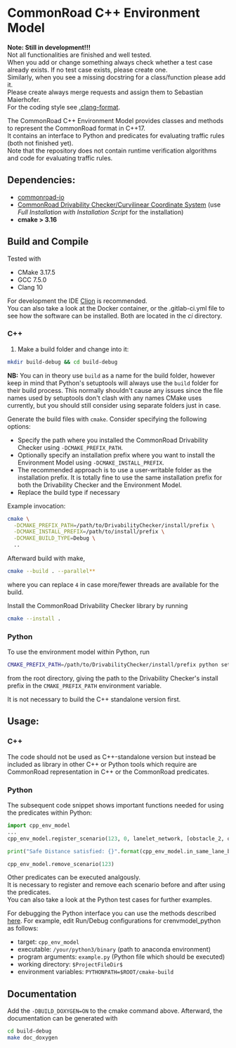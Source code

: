 # CommonRoad C++ Environment Model

**Note: Still in development!!!**   
Not all functionalities are finished and well tested.  
When you add or change something always check whether a test case already exists. 
If no test case exists, please create one.   
Similarly, when you see a missing docstring for a class/function please add it.  
Please create always merge requests and assign them to Sebastian Maierhofer.  
For the coding style see [.clang-format](.clang-format). 

The CommonRoad C++ Environment Model provides classes and methods to represent the CommonRoad format in C++17.  
It contains an interface to Python and predicates for evaluating traffic rules (both not finished yet).  
Note that the repository does not contain runtime verification algorithms and code for evaluating traffic rules.


## Dependencies:
- [commonroad-io](https://gitlab.lrz.de/cps/commonroad-io)
- [CommonRoad Drivability Checker/Curvilinear Coordinate System](https://gitlab.lrz.de/tum-cps/commonroad-drivability-checker) (use *Full Installation with Installation Script* for the installation)
- **cmake > 3.16**

## Build and Compile

Tested with
- CMake 3.17.5
- GCC 7.5.0
- Clang 10

For development the IDE [Clion](https://www.jetbrains.com/clion/?gclid=EAIaIQobChMI3-KEq9fk8AIVB853Ch2JdgNFEAAYASAAEgIChfD_BwE&gclsrc=aw.ds) is recommended.  
You can also take a look at the Docker container, or the .gitlab-ci.yml file to see how the software can be installed. Both are located in the *ci* directory.
  
### C++

1. Make a build folder and change into it:
```bash
mkdir build-debug && cd build-debug
```
**NB:** You can in theory use `build` as a name
for the build folder, however keep in mind that Python's setuptools will always use the `build` folder for
their build process.
This normally shouldn't cause any issues since the file names
used by setuptools don't clash with any names CMake uses currently, but you should still consider using separate folders just in case.


Generate the build files with `cmake`.
Consider specifying the following options:
 * Specify the path where you installed the CommonRoad Drivability Checker using `-DCMAKE_PREFIX_PATH`.
 * Optionally specify an installation prefix where you want to install the Environment Model
   using `-DCMAKE_INSTALL_PREFIX`.
 * The recommended approach is to use a user-writable folder as the installation prefix.
   It is totally fine to use the same installation prefix for both the Drivability Checker and
   the Environment Model.
 * Replace the build type if necessary

Example invocation:
```bash
cmake \
  -DCMAKE_PREFIX_PATH=/path/to/DrivabilityChecker/install/prefix \
  -DCMAKE_INSTALL_PREFIX=/path/to/install/prefix \
  -DCMAKE_BUILD_TYPE=Debug \
  ..
```

Afterward build with make,
```bash
cmake --build . --parallel**
```
where you can replace `4` in case more/fewer threads are available for the build.

Install the CommonRoad Drivability Checker library by running
```bash
cmake --install .
```

### Python

To use the environment model within Python, run 
```bash
CMAKE_PREFIX_PATH=/path/to/DrivabilityChecker/install/prefix python setup.py develop
```
from the root directory, giving the
path to the Drivability Checker's install prefix
in the `CMAKE_PREFIX_PATH` environment variable.

It is not necessary to build the C++ standalone version first.

## Usage:

### C++
The code should not be used as C++-standalone version but instead be included as library in other C++ or Python tools which require are CommonRoad representation in C++ or the CommonRoad predicates.

### Python 
The subsequent code snippet shows important functions needed for using the predicates within Python:
```Python
import cpp_env_model
...
cpp_env_model.register_scenario(123, 0, lanelet_network, [obstacle_2, obstacle_3], [obstacle_1])

print("Safe Distance satisfied: {}".format(cpp_env_model.in_same_lane_boolean_evaluation(123, 4, 1, 3)))

cpp_env_model.remove_scenario(123)
```
Other predicates can be executed analgously.   
It is necessary to register and remove each scenario before and after using the predicates.  
You can also take a look at the Python test cases for further examples.

For debugging the Python interface you can use the methods described [here](https://www.jetbrains.com/help/clion/debugging-python-extensions.html#debug-custom-py). 
For example, edit Run/Debug configurations for crenvmodel_python as follows:
- target: `cpp_env_model`
- executable: `/your/python3/binary` (path to anaconda environment)
- program arguments: `example.py` (Python file which should be executed)
- working directory: `$ProjectFileDir$`
- environment variables: `PYTHONPATH=$ROOT/cmake-build`

## Documentation
Add the `-DBUILD_DOXYGEN=ON` to the cmake command above.
Afterward, the documentation can be generated with
```bash
cd build-debug
make doc_doxygen
```
